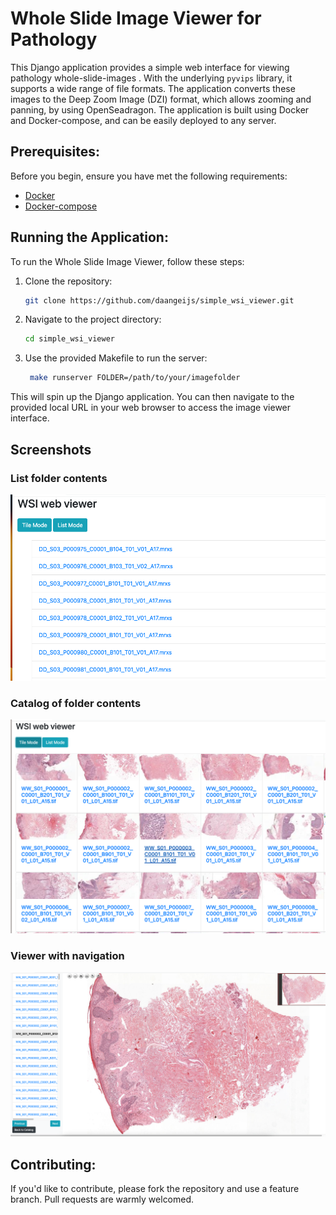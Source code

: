 # Whole Slide Image Viewer for Pathology

This Django application provides a simple web interface for viewing pathology whole-slide-images . With the underlying `pyvips` library, it supports a wide range of file formats. The application converts these images to the Deep Zoom Image (DZI) format, which allows zooming and panning, by using OpenSeadragon. The application is built using Docker and Docker-compose, and can be easily deployed to any server.

## Prerequisites:

Before you begin, ensure you have met the following requirements:

- [Docker](https://www.docker.com/get-started)
- [Docker-compose](https://docs.docker.com/compose/install/)

## Running the Application:

To run the Whole Slide Image Viewer, follow these steps:

1. Clone the repository:
    ```bash
    git clone https://github.com/daangeijs/simple_wsi_viewer.git
    ```

2. Navigate to the project directory:
    ```bash
    cd simple_wsi_viewer
    ```

3. Use the provided Makefile to run the server:
    ```bash
     make runserver FOLDER=/path/to/your/imagefolder      
    ```

This will spin up the Django application. You can then navigate to the provided local URL in your web browser to access the image viewer interface.

## Screenshots
### List folder contents
![List mode](examples/list_catalog.png)
### Catalog of folder contents
![Tile mode](examples/tile_catalog.png)
### Viewer with navigation
![Viewer example](examples/viewer.png)



## Contributing:

If you'd like to contribute, please fork the repository and use a feature branch. Pull requests are warmly welcomed.